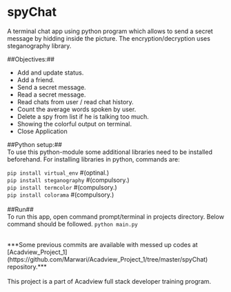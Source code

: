 # spyChat
 A terminal chat app using python program which allows to send a secret message by hidding inside the picture. The encryption/decryption uses steganography library.
 
 ##Objectives:##
 * Add and update status.
 * Add a friend.
 * Send a secret message.
 * Read a secret message.
 * Read chats from user / read chat history.
 * Count the average words spoken by user.
 * Delete a spy from list if he is talking too much.
 * Showing the colorful output on terminal.
 * Close Application
 
 ##Python setup:##<br>
 To use this python-module some additional libraries need to be installed beforehand. For installing libraries in python, commands are:

 `pip install virtual_env` #(optinal.)<br>
 `pip install steganography` #(compulsory.)<br>
 `pip install termcolor` #(compulsory.)<br>
 `pip install colorama` #(compulsory.)<br>
 <br>
 ##Run##<br>
 To run this app, open command prompt/terminal in projects directory. Below command should be followed.
 `python main.py`
 
 <br>
 ***Some previous commits are available with messed up codes at [Acadview_Project_1](https://github.com/Marwari/Acadview_Project_1/tree/master/spyChat) repository.***
 <br><br>
 This project is a part of Acadview full stack developer training program.
